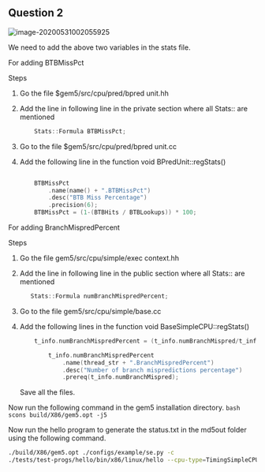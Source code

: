## Question 2

![image-20200531002055925](/home/sudarshan/.config/Typora/typora-user-images/image-20200531002055925.png)

We need to add the above two variables in the stats file.



For adding  BTBMissPct 

Steps 

1. Go the file $gem5/src/cpu/pred/bpred unit.hh

2. Add the line in following line in the private section where all Stats::<variables> are mentioned

   ```C
       Stats::Formula BTBMissPct;
   ```

   

3. Go to the file $gem5/src/cpu/pred/bpred unit.cc

4. Add the following line in the function void BPredUnit::regStats()

   ```C
   
       BTBMissPct
           .name(name() + ".BTBMissPct")
           .desc("BTB Miss Percentage")
           .precision(6);
       BTBMissPct = (1-(BTBHits / BTBLookups)) * 100;      
   
   ```

   

   

For adding BranchMispredPercent

Steps

1. Go the file gem5/src/cpu/simple/exec context.hh

2. Add the line in following line in the public section where all Stats::<variables> are mentioned

   ```C
      Stats::Formula numBranchMispredPercent;
   ```

   

3. Go to the file gem5/src/cpu/simple/base.cc

4. Add the following lines in the function void BaseSimpleCPU::regStats()

   ```C
       t_info.numBranchMispredPercent = (t_info.numBranchMispred/t_info.numBranches)*100;
   
           t_info.numBranchMispredPercent
               .name(thread_str + ".BranchMispredPercent")
               .desc("Number of branch mispredictions percentage")
               .prereq(t_info.numBranchMispred);    
   
   ```

   Save all the files.

   

   

Now run the following command in the gem5 installation directory.
    ```bash
    scons build/X86/gem5.opt -j5
    ```

Now run the hello program to generate the status.txt in the md5out folder using the following command.

```bash
./build/X86/gem5.opt ./configs/example/se.py -c
./tests/test-progs/hello/bin/x86/linux/hello --cpu-type=TimingSimpleCPU
```

